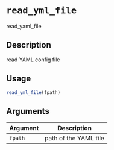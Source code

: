 # `read_yml_file`

read_yaml_file

## Description

read YAML config file


## Usage

```r
read_yml_file(fpath)
```

## Arguments

Argument      |Description
------------- |----------------
`fpath` | path of the YAML file

